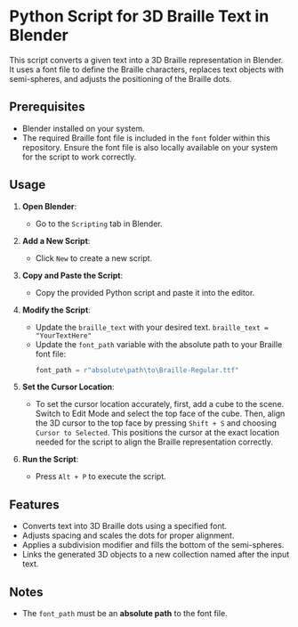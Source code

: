 # Python Script for 3D Braille Text in Blender 

This script converts a given text into a 3D Braille representation in Blender. It uses a font file to define the Braille characters, replaces text objects with semi-spheres, and adjusts the positioning of the Braille dots.

## Prerequisites
- Blender installed on your system.
- The required Braille font file is included in the `font` folder within this repository. Ensure the font file is also locally available on your system for the script to work correctly.

## Usage

1. **Open Blender**:
   - Go to the `Scripting` tab in Blender.

2. **Add a New Script**:
   - Click `New` to create a new script.

3. **Copy and Paste the Script**:
   - Copy the provided Python script and paste it into the editor.

4. **Modify the Script**:
    - Update the `braille_text` with your desired text.
    `braille_text = "YourTextHere"`
   - Update the `font_path` variable with the absolute path to your Braille font file:
     ```python
     font_path = r"absolute\path\to\Braille-Regular.ttf"
     ```
5. **Set the Cursor Location**:
   - To set the cursor location accurately, first, add a cube to the scene. Switch to Edit Mode and select the top face of the cube. Then, align the 3D cursor to the top face by pressing `Shift + S` and choosing `Cursor to Selected`. This positions the cursor at the exact location needed for the script to align the Braille representation correctly.

6. **Run the Script**:
   - Press `Alt + P` to execute the script.

## Features
- Converts text into 3D Braille dots using a specified font.
- Adjusts spacing and scales the dots for proper alignment.
- Applies a subdivision modifier and fills the bottom of the semi-spheres.
- Links the generated 3D objects to a new collection named after the input text.

## Notes
- The `font_path` must be an **absolute path** to the font file. 

